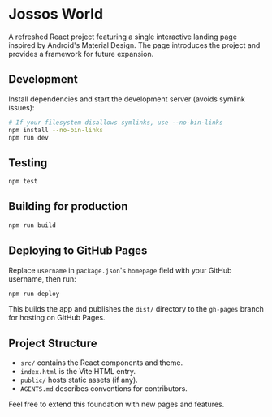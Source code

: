 # Jossos World

A refreshed React project featuring a single interactive landing page inspired by Android's Material Design. The page introduces the project and provides a framework for future expansion.

## Development

Install dependencies and start the development server (avoids symlink issues):

```bash
# If your filesystem disallows symlinks, use --no-bin-links
npm install --no-bin-links
npm run dev
```

## Testing

```bash
npm test
```

## Building for production

```bash
npm run build
```

## Deploying to GitHub Pages

Replace `username` in `package.json`'s `homepage` field with your GitHub username, then run:

```bash
npm run deploy
```

This builds the app and publishes the `dist/` directory to the `gh-pages` branch for hosting on GitHub Pages.

## Project Structure

- `src/` contains the React components and theme.
- `index.html` is the Vite HTML entry.
- `public/` hosts static assets (if any).
- `AGENTS.md` describes conventions for contributors.

Feel free to extend this foundation with new pages and features.
